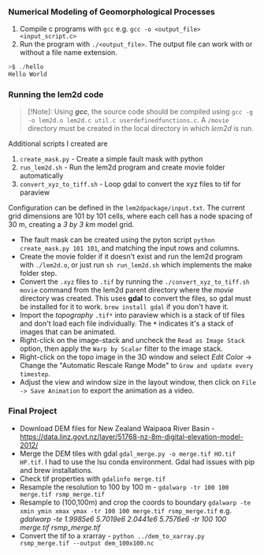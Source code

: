 ### Numerical Modeling of Geomorphological Processes
1. Compile c programs with `gcc` e.g. `gcc -o <output_file> <input_script.c>`
2. Run the program with `./<output_file>`. The output file can work with or without a file name extension.
```C
>$ ./hello 
Hello World
```

### Running the lem2d code
> [!Note]: Using ***gcc***, the source code should be compiled using `gcc -g -o lem2d.o lem2d.c util.c userdefinedfunctions.c`. A `/movie` directory must 
be created in the local directory in which *lem2d* is run.<br>

Additional scripts I created are
1. `create_mask.py` - Create a simple fault mask with python
2. `run_lem2d.sh` - Run the lem2d program and create movie folder automatically
3. `convert_xyz_to_tiff.sh` - Loop gdal to convert the xyz files to tif for paraview

Configuration can be defined in the `lem2dpackage/input.txt`. The current grid dimensions are 101 by 101 cells, where each cell has a node spacing of 30 m, creating a *3 by 3 km* model grid.

- The fault mask can be created using the pyton script `python create_mask.py 101 101`, and matching the input rows and columns.
- Create the movie folder if it doesn't exist and run the lem2d program with `./lem2d.o`, or just run `sh run_lem2d.sh` which implements the make folder step.
- Convert the `.xyz` files to `.tif` by running the `./convert_xyz_to_tiff.sh movie` command from the lem2d parent directory where the *movie* directory was created. This uses **gdal** to convert the files, so gdal must be installed for it to work. `brew install gdal` if you don't have it.
- Import the *topography* `.tif*` into paraview which is a stack of tif files and don't load each file individually. The **`*`** indicates it's a stack of images that can be animated.
- Right-click on the image-stack and uncheck the `Read as Image Stack` option, then  apply the `Warp by Scalar` filter to the image stack.
- Right-click on the topo image in the 3D window and select *Edit Color* -> Change the "Automatic Rescale Range Mode" to `Grow and update every timestep`.
- Adjust the view and window size in the layout window, then click on `File -> Save Animation` to export the animation as a video.


### Final Project
- Download DEM files for New Zealand Waipaoa River Basin - https://data.linz.govt.nz/layer/51768-nz-8m-digital-elevation-model-2012/
- Merge the DEM tiles with gdal `gdal_merge.py -o merge.tif HO.tif HP.tif`. I had to use the lsu conda environment. Gdal had issues with pip and brew installations.
- Check tif properties with `gdalinfo merge.tif`
- Resample the resolution to 100 by 100 m - `gdalwarp -tr 100 100 merge.tif rsmp_merge.tif`
- Resample to (100,100m) and crop the coords to boundary `gdalwarp -te xmin ymin xmax ymax -tr 100 100 merge.tif rsmp_merge.tif` e.g. *gdalwarp -te 1.9985e6 5.7019e6 2.0441e6 5.7576e6 -tr 100 100 merge.tif rsmp_merge.tif*
- Convert the tif to a xrarray - `python ../dem_to_xarray.py rsmp_merge.tif --output dem_100x100.nc`

